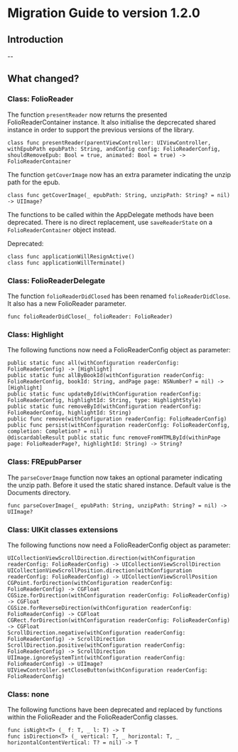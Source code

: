 # Migration Guide to version 1.2.0

## Introduction

--

## What changed?

### Class: FolioReader

The function `presentReader` now returns the presented FolioReaderContainer instance.
It also initialise the depcrecated shared instance in order to support the previous versions of the library.

```
class func presentReader(parentViewController: UIViewController, withEpubPath epubPath: String, andConfig config: FolioReaderConfig, shouldRemoveEpub: Bool = true, animated: Bool = true) -> FolioReaderContainer
```

The function `getCoverImage` now has an extra parameter indicating the unzip path for the epub.

```
class func getCoverImage(_ epubPath: String, unzipPath: String? = nil) -> UIImage?
```

The functions to be called within the AppDelegate methods have been deprecated.
There is no direct replacement, use `saveReaderState` on a `FolioReaderContainer` object instead.

Deprecated:
```
class func applicationWillResignActive()
class func applicationWillTerminate()
```

### Class: FolioReaderDelegate

The function `folioReaderDidClosed` has been renamed `folioReaderDidClose`.
It also has a new FolioReader parameter.

```
func folioReaderDidClose(_ folioReader: FolioReader)
```

### Class: Highlight

The following functions now need a FolioReaderConfig object as parameter:

```
public static func all(withConfiguration readerConfig: FolioReaderConfig) -> [Highlight]
public static func allByBookId(withConfiguration readerConfig: FolioReaderConfig, bookId: String, andPage page: NSNumber? = nil) -> [Highlight]
public static func updateById(withConfiguration readerConfig: FolioReaderConfig, highlightId: String, type: HighlightStyle)
public static func removeById(withConfiguration readerConfig: FolioReaderConfig, highlightId: String)
public func remove(withConfiguration readerConfig: FolioReaderConfig)
public func persist(withConfiguration readerConfig: FolioReaderConfig, completion: Completion? = nil)
@discardableResult public static func removeFromHTMLById(withinPage page: FolioReaderPage?, highlightId: String) -> String?
```

### Class: FREpubParser

The `parseCoverImage` function now takes an optional parameter indicating the unzip path.
Before it used the static shared instance. 
Default value is the Documents directory.

```
func parseCoverImage(_ epubPath: String, unzipPath: String? = nil) -> UIImage?
```

### Class: UIKit classes extensions

The following functions now need a FolioReaderConfig object as parameter:

```
UICollectionViewScrollDirection.direction(withConfiguration readerConfig: FolioReaderConfig) -> UICollectionViewScrollDirection
UICollectionViewScrollPosition.direction(withConfiguration readerConfig: FolioReaderConfig) -> UICollectionViewScrollPosition
CGPoint.forDirection(withConfiguration readerConfig: FolioReaderConfig) -> CGFloat
CGSize.forDirection(withConfiguration readerConfig: FolioReaderConfig) -> CGFloat
CGSize.forReverseDirection(withConfiguration readerConfig: FolioReaderConfig) -> CGFloat
CGRect.forDirection(withConfiguration readerConfig: FolioReaderConfig) -> CGFloat
ScrollDirection.negative(withConfiguration readerConfig: FolioReaderConfig) -> ScrollDirection
ScrollDirection.positive(withConfiguration readerConfig: FolioReaderConfig) -> ScrollDirection
UIImage.ignoreSystemTint(withConfiguration readerConfig: FolioReaderConfig) -> UIImage?
UIViewController.setCloseButton(withConfiguration readerConfig: FolioReaderConfig)
```

### Class: none

The following functions have been deprecated and replaced by functions within the FolioReader and the FolioReaderConfig classes.

```
func isNight<T> (_ f: T, _ l: T) -> T
func isDirection<T> (_ vertical: T, _ horizontal: T, _ horizontalContentVertical: T? = nil) -> T
```
